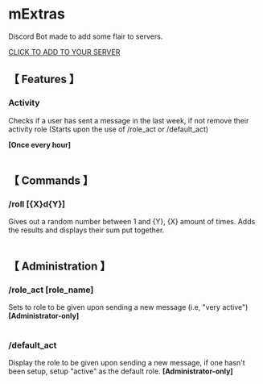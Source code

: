 # **mExtras**


Discord Bot made to add some flair to servers.

[CLICK TO ADD TO YOUR SERVER](https://discord.com/oauth2/authorize?client_id=1311068031384027167)

## 【 Features 】


### Activity
Checks if a user has sent a message in the last week, if not remove their activity role
(Starts upon the use of /role_act or /default_act)

**[Once every hour]**
</br></br>


## 【 Commands 】


### /roll [{X}d{Y}]
Gives out a random number between 1 and {Y}, {X} amount of times.
Adds the results and displays their sum put together.
</br></br>


## 【 Administration 】


### /role_act [role_name]
Sets to role to be given upon sending a new message (i.e, "very active")
**[Administrator-only]**
</br></br>
### /default_act
Display the role to be given upon sending a new message, if one hasn't been setup, setup "active" as the default role.
**[Administrator-only]**
